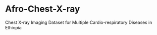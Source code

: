 # Afro-Chest-X-ray
Chest X-ray Imaging Dataset for Multiple Cardio-respiratory Diseases in Ethiopia
